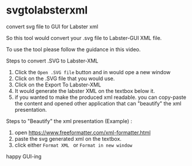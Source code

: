 # svgtolabsterxml
convert svg file to GUI for Labster xml

So this tool would convert your .svg file to Labster-GUI XML file.


To use the tool please follow the guidance in this video.


Steps to convert .SVG to Labster-XML
1. Click the `Open .SVG file` button and in would ope a new window
2. Click on the .SVG file that you would use.
3. Click on the Export To Labster-XML
4. It would generate the labster XML on the textbox below it.
5. if you wanted to make the produced xml readable. 
you can copy-paste the content and opened other application that can "beautify" the xml presentation.

Steps to "Beautify" the xml presentation (Example) :
1. open https://www.freeformatter.com/xml-formatter.html
2. paste the svg generated xml on the textbox.
3. click either `Format XML ` or `Format in new window` 

happy GUI-ing
